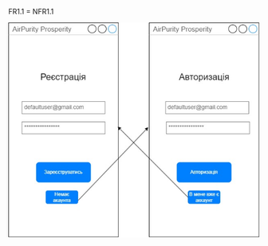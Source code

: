 FR1.1 = NFR1.1

![UseCaseDiagram](/1-SoftwareRequirements/1.4-FuncNonFuncRequirements/1.4.4-NFRUserInterfaceOUTPUT/NFR1.1.jpg)
